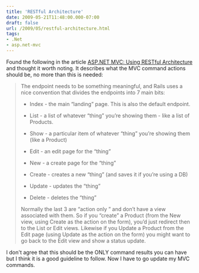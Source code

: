 ```yaml
---
title: 'RESTful Architecture'
date: 2009-05-21T11:48:00.000-07:00
draft: false
url: /2009/05/restful-architecture.html
tags: 
- .Net
- asp.net-mvc
---
```


Found the following in the article [ASP.NET MVC: Using RESTful Architecture](http://blog.wekeroad.com/2007/12/06/aspnet-mvc-using-restful-architecture/) and thought it worth noting. It describes what the MVC command actions should be, no more than this is needed:  

> The endpoint needs to be something meaningful, and Rails uses a nice convention that divides the endpoints into 7 main bits:  
> 
>   
> *   Index \- the main “landing” page. This is also the default endpoint.
>   
> *   List \- a list of whatever “thing” you’re showing them - like a list of Products.
>   
> *   Show \- a particular item of whatever “thing” you’re showing them (like a Product)
>   
> *   Edit \- an edit page for the “thing”
>   
> *   New \- a create page for the “thing”
>   
> *   Create \- creates a new “thing” (and saves it if you’re using a DB)
>   
> *   Update \- updates the “thing”
>   
> *   Delete \- deletes the “thing”
>   
> 
>   
> Normally the last 3 are “action only ” and don’t have a view associated with them. So if you “create” a Product (from the New view, using Create as the action on the form), you’d just redirect then to the List or Edit views. Likewise if you Update a Product from the Edit page (using Update as the action on the form) you might want to go back to the Edit view and show a status update.

  
I don't agree that this should be the ONLY command results you can have but I think it is a good guideline to follow. Now I have to go update my MVC commands.